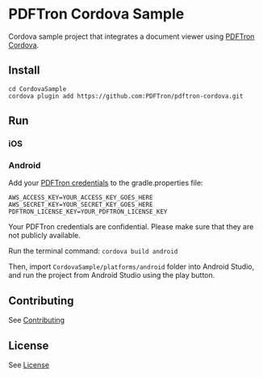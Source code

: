 # PDFTron Cordova Sample
Cordova sample project that integrates a document viewer using [PDFTron Cordova](https://github.com/PDFTron/pdftron-cordova).

## Install

```
cd CordovaSample
cordova plugin add https://github.com:PDFTron/pdftron-cordova.git
```

## Run

### iOS



### Android
Add your [PDFTron credentials](https://www.pdftron.com/documentation/android/guides/getting-started/integrate-gradle?showkey=true) to the gradle.properties file:
```
AWS_ACCESS_KEY=YOUR_ACCESS_KEY_GOES_HERE
AWS_SECRET_KEY=YOUR_SECRET_KEY_GOES_HERE
PDFTRON_LICENSE_KEY=YOUR_PDFTRON_LICENSE_KEY
```
Your PDFTron credentials are confidential. Please make sure that they are not publicly available.

Run the terminal command: `cordova build android`

Then, import `CordovaSample/platforms/android` folder into Android Studio, and run the project from Android Studio using the play button.

## Contributing
See [Contributing](./CONTRIBUTING.md)

## License
See [License](./LICENSE)
